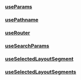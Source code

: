 ### [useParams](./Client_Component_Hooks/useParams.md)
### [usePathname](./Client_Component_Hooks/usePathname.md)
### [useRouter](./Client_Component_Hooks/useRouter.md)
### [useSearchParams](./Client_Component_Hooks/useSearchParams.md)
### [useSelectedLayoutSegment](./Client_Component_Hooks/useSelectedLayoutSegment.md)
### [useSelectedLayoutSegments](./Client_Component_Hooks/useSelectedLayoutSegments.md)
